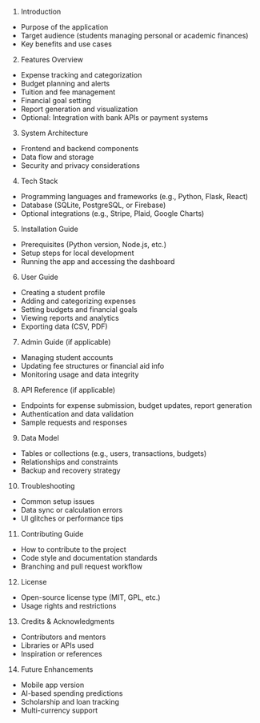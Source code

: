 1. Introduction
- Purpose of the application
- Target audience (students managing personal or academic finances)
- Key benefits and use cases
2. Features Overview
- Expense tracking and categorization
- Budget planning and alerts
- Tuition and fee management
- Financial goal setting
- Report generation and visualization
- Optional: Integration with bank APIs or payment systems
3. System Architecture
- Frontend and backend components
- Data flow and storage
- Security and privacy considerations
4. Tech Stack
- Programming languages and frameworks (e.g., Python, Flask, React)
- Database (SQLite, PostgreSQL, or Firebase)
- Optional integrations (e.g., Stripe, Plaid, Google Charts)
5. Installation Guide
- Prerequisites (Python version, Node.js, etc.)
- Setup steps for local development
- Running the app and accessing the dashboard
6. User Guide
- Creating a student profile
- Adding and categorizing expenses
- Setting budgets and financial goals
- Viewing reports and analytics
- Exporting data (CSV, PDF)
7. Admin Guide (if applicable)
- Managing student accounts
- Updating fee structures or financial aid info
- Monitoring usage and data integrity
8. API Reference (if applicable)
- Endpoints for expense submission, budget updates, report generation
- Authentication and data validation
- Sample requests and responses
9. Data Model
- Tables or collections (e.g., users, transactions, budgets)
- Relationships and constraints
- Backup and recovery strategy
10. Troubleshooting
- Common setup issues
- Data sync or calculation errors
- UI glitches or performance tips
11. Contributing Guide
- How to contribute to the project
- Code style and documentation standards
- Branching and pull request workflow
12. License
- Open-source license type (MIT, GPL, etc.)
- Usage rights and restrictions
13. Credits & Acknowledgments
- Contributors and mentors
- Libraries or APIs used
- Inspiration or references
14. Future Enhancements
- Mobile app version
- AI-based spending predictions
- Scholarship and loan tracking
- Multi-currency support
